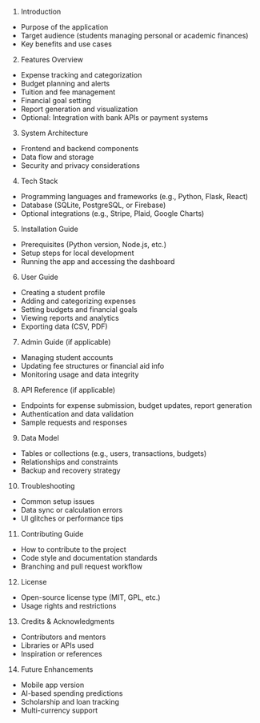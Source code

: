 1. Introduction
- Purpose of the application
- Target audience (students managing personal or academic finances)
- Key benefits and use cases
2. Features Overview
- Expense tracking and categorization
- Budget planning and alerts
- Tuition and fee management
- Financial goal setting
- Report generation and visualization
- Optional: Integration with bank APIs or payment systems
3. System Architecture
- Frontend and backend components
- Data flow and storage
- Security and privacy considerations
4. Tech Stack
- Programming languages and frameworks (e.g., Python, Flask, React)
- Database (SQLite, PostgreSQL, or Firebase)
- Optional integrations (e.g., Stripe, Plaid, Google Charts)
5. Installation Guide
- Prerequisites (Python version, Node.js, etc.)
- Setup steps for local development
- Running the app and accessing the dashboard
6. User Guide
- Creating a student profile
- Adding and categorizing expenses
- Setting budgets and financial goals
- Viewing reports and analytics
- Exporting data (CSV, PDF)
7. Admin Guide (if applicable)
- Managing student accounts
- Updating fee structures or financial aid info
- Monitoring usage and data integrity
8. API Reference (if applicable)
- Endpoints for expense submission, budget updates, report generation
- Authentication and data validation
- Sample requests and responses
9. Data Model
- Tables or collections (e.g., users, transactions, budgets)
- Relationships and constraints
- Backup and recovery strategy
10. Troubleshooting
- Common setup issues
- Data sync or calculation errors
- UI glitches or performance tips
11. Contributing Guide
- How to contribute to the project
- Code style and documentation standards
- Branching and pull request workflow
12. License
- Open-source license type (MIT, GPL, etc.)
- Usage rights and restrictions
13. Credits & Acknowledgments
- Contributors and mentors
- Libraries or APIs used
- Inspiration or references
14. Future Enhancements
- Mobile app version
- AI-based spending predictions
- Scholarship and loan tracking
- Multi-currency support
